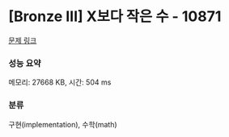 # [Bronze III] X보다 작은 수 - 10871 

[문제 링크](https://www.acmicpc.net/problem/10871) 

### 성능 요약

메모리: 27668 KB, 시간: 504 ms

### 분류

구현(implementation), 수학(math)

